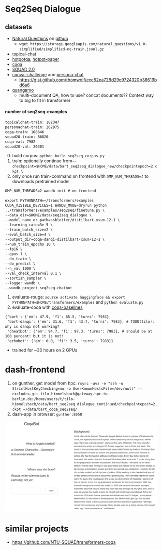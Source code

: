 # Seq2Seq Dialogue
## datasets

* [Natural Questions](https://ai.google.com/research/NaturalQuestions/dataset) on [github](https://github.com/google-research-datasets/natural-questions)
  + `wget https://storage.googleapis.com/natural_questions/v1.0-simplified/simplified-nq-train.jsonl.gz`
* [topical-chat](https://github.com/alexa/alexa-prize-topical-chat-dataset)
* [hotpotqa](https://hotpotqa.github.io/); [hotpot-paper](https://nlp.stanford.edu/pubs/yang2018hotpotqa.pdf)
* [coqa](https://stanfordnlp.github.io/coqa/)
* [SQUAD 2.0](https://rajpurkar.github.io/SQuAD-explorer/)
* [convai-challenge](http://convai.io/) and [persona-chat](https://github.com/DeepPavlov/convai)
    + https://gist.github.com/thomwolf/ecc52ea728d29c9724320b38619bd6a6
* [quangaroo](http://qangaroo.cs.ucl.ac.uk/)
    + multi-document QA, how to use? concat documents?? Context way to big to fit in transformer
    
#### number of seq2seq-examples    
```
topicalchat-train: 182347
personachat-train: 262875
coqa-train: 108646
squad20-train: 86820
coqa-val: 7982
squad20-val: 20301
```
0. build corpus: `python build_seq2seq_corpus.py`
0. train: optionally continue from`--checkpoint=$HOME/data/bart_seq2seq_dialogue_new/checkpointepoch=2.ckpt \`
0. only once run train-command on frontend with `OMP_NUM_THREADS=4` to downloads pretrained model
```shell script
OMP_NUM_THREADS=2 wandb init # on frontend

export PYTHONPATH=~/transformers/examples
CUDA_VISIBLE_DEVICES=1 WANDB_MODE=dryrun python ../transformers/examples/seq2seq/finetune.py \
--data_dir=$HOME/data/seq2seq_dialogue \
--model_name_or_path=sshleifer/distilbart-xsum-12-1 \
--learning_rate=3e-5 \
--train_batch_size=2 \
--eval_batch_size=4 \
--output_dir=coqa-danqi-distilbart-xsum-12-1 \
--num_train_epochs 10 \
--fp16 \
--gpus 1 \
--do_train \
--do_predict \
--n_val 1000 \
--val_check_interval 0.1 \
--sortish_sampler \
--logger wandb \
--wandb_project seq2seq-chatbot
```

1. evaluate-rouge: `source activate huggingface && export PYTHONPATH=$HOME/transformers/examples` and `python evaluate.py`
2. evaluate-coqa with [coqa-baselines](https://github.com/stanfordnlp/coqa-baselines)

```shell script
{'bart': {'em': 47.9, 'f1': 65.5, 'turns': 7983},
 'bart-danqi': {'em': 31.6, 'f1': 43.7, 'turns': 7983}, # TODO(tilo): why is danqi not working?
 'cheatbot': {'em': 94.7, 'f1': 97.3, 'turns': 7983}, # should be at 100 percent! but it is not!
 'echobot': {'em': 0.0, 'f1': 3.5, 'turns': 7983}}
```
* trained for ~30 hours on 2 GPUs

# dash-frontend
1. on gunther, get model from hpc: `rsync -avz -e "ssh -o StrictHostKeyChecking=no -o UserKnownHostsFile=/dev/null" --exclude=.git tilo-himmelsbach@gateway.hpc.tu-berlin.de:/home/users/t/tilo-himmelsbach/data/bart_seq2seq_dialogue_continued/checkpointepoch=2.ckpt ~/data/bart_coqa_seq2seq/`
2. dash-app in browser: `gunther:8050`

![dash-frontend](images/dash_frontend.jpeg)

# similar projects
* https://github.com/NTU-SQUAD/transformers-coqa